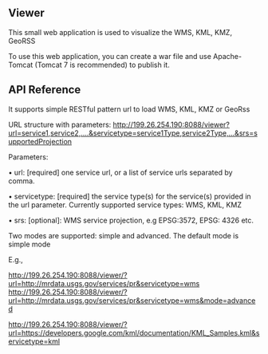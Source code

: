 ## Viewer

This small web application is used to visualize the WMS, KML, KMZ, GeoRSS

To use this web application, you can create a war file and use Apache-Tomcat (Tomcat 7 is recommended) to publish it.

## API Reference

It supports simple RESTful pattern url to load WMS, KML, KMZ or GeoRss

URL structure with parameters:
http://199.26.254.190:8088/viewer?url=service1,service2,....&servicetype=service1Type,service2Type,...&srs=supportedProjection

Parameters:

•	url: [required] one service url, or a list of service urls separated by comma. 

•	servicetype: [required]  the service type(s) for the service(s) provided in the url parameter. Currently supported service types: WMS, KML, KMZ

•	srs: [optional]: WMS service projection, e.g EPSG:3572, EPSG: 4326 etc. 

Two modes are supported: simple and advanced. The default mode is simple mode

E.g.,

http://199.26.254.190:8088/viewer/?url=http://mrdata.usgs.gov/services/pr&servicetype=wms
http://199.26.254.190:8088/viewer/?url=http://mrdata.usgs.gov/services/pr&servicetype=wms&mode=advanced

http://199.26.254.190:8088/viewer/?url=https://developers.google.com/kml/documentation/KML_Samples.kml&servicetype=kml

